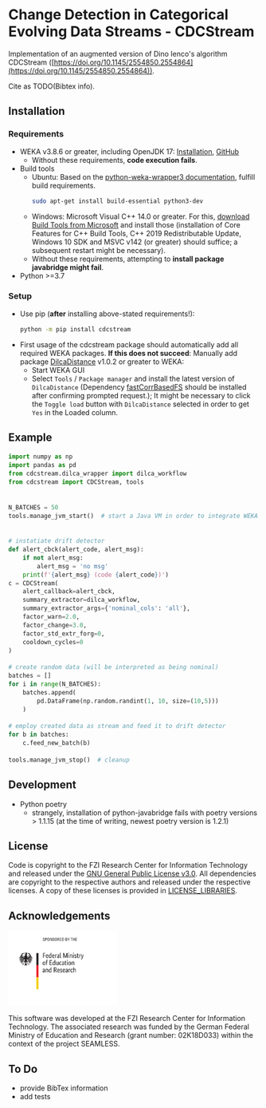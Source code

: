 # Change Detection in Categorical Evolving Data Streams - CDCStream

Implementation of an augmented version of Dino Ienco's algorithm CDCStream ([https://doi.org/10.1145/2554850.2554864](https://doi.org/10.1145/2554850.2554864)).

Cite as TODO(Bibtex info).

## Installation
### Requirements
* WEKA v3.8.6 or greater, including OpenJDK 17: [Installation](https://waikato.github.io/weka-wiki/downloading_weka/), [GitHub](https://github.com/Waikato/weka-3.8/)
  * Without these requirements, **code execution fails**.
* Build tools
  * Ubuntu: Based on the [python-weka-wrapper3 documentation](https://fracpete.github.io/python-weka-wrapper3/install.html#ubuntu), fulfill build requirements.
    ```sh
    sudo apt-get install build-essential python3-dev
    ```
  * Windows: Microsoft Visual C++ 14.0 or greater. For this, [download Build Tools from Microsoft](https://visualstudio.microsoft.com/de/visual-cpp-build-tools/) and install those (installation of Core Features for C++ Build Tools, C++ 2019 Redistributable Update, Windows 10 SDK and MSVC v142 (or greater) should suffice; a subsequent restart might be necessary).
  * Without these requirements, attempting to **install package javabridge might fail**.
* Python >=3.7

### Setup
* Use pip (**after** installing above-stated requirements!):
  ```sh
  python -m pip install cdcstream
  ```
* First usage of the cdcstream package should automatically add all required WEKA packages.
  **If this does not succeed**: Manually add package [DilcaDistance](https://weka.sourceforge.io/packageMetaData/DilcaDistance/index.html) v1.0.2 or greater to WEKA:
  * Start WEKA GUI
  * Select `Tools` / `Package manager` and install the latest version of `DilcaDistance` (Dependency [fastCorrBasedFS](https://weka.sourceforge.io/packageMetaData/fastCorrBasedFS/index.html) should be installed after confirming prompted request.); It might be necessary to click the `Toggle load` button with `DilcaDistance` selected in order to get `Yes` in the Loaded column.

## Example

```py
import numpy as np
import pandas as pd
from cdcstream.dilca_wrapper import dilca_workflow
from cdcstream import CDCStream, tools


N_BATCHES = 50
tools.manage_jvm_start()  # start a Java VM in order to integrate WEKA


# instatiate drift detector
def alert_cbck(alert_code, alert_msg):
    if not alert_msg:
        alert_msg = 'no msg'
    print(f'{alert_msg} (code {alert_code})')
c = CDCStream(
    alert_callback=alert_cbck,
    summary_extractor=dilca_workflow,
    summary_extractor_args={'nominal_cols': 'all'},
    factor_warn=2.0,
    factor_change=3.0,
    factor_std_extr_forg=0,
    cooldown_cycles=0
)

# create random data (will be interpreted as being nominal)
batches = []
for i in range(N_BATCHES):
    batches.append(
        pd.DataFrame(np.random.randint(1, 10, size=(10,5)))
    )

# employ created data as stream and feed it to drift detector
for b in batches:
    c.feed_new_batch(b)

tools.manage_jvm_stop()  # cleanup
```

## Development
* Python poetry
  * strangely, installation of python-javabridge fails with poetry versions > 1.1.15 (at the time of writing, newest poetry version is 1.2.1)
## License
Code is copyright to the FZI Research Center for Information Technology and released under the [GNU General Public License v3.0](LICENSE).
All dependencies are copyright to the respective authors and released under the respective licenses.
A copy of these licenses is provided in [LICENSE_LIBRARIES](LICENSE_LIBRARIES).

## Acknowledgements
<img src="doc/bmbf_en.svg" alt="BMBF Logo" height="150">

This software was developed at the FZI Research Center for Information Technology.
The associated research was funded by the German Federal Ministry of Education and Research (grant number: 02K18D033) within the context of the project SEAMLESS.


## To Do
* provide BibTex information
* add tests
